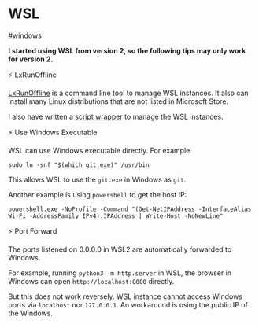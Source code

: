 # WSL

#windows

**I started using WSL from version 2, so the following tips may only work for version 2.**

⚡ LxRunOffline

[LxRunOffline](https://github.com/DDoSolitary/LxRunOffline/wiki) is a command line tool to manage WSL instances. It also can install many Linux distributions that are not listed in Microsoft Store.

I also have written a [script wrapper](https://github.com/doitian/dotfiles-windows/blob/master/bin/Install-WSL.ps1) to manage the WSL instances.

⚡ Use Windows Executable

WSL can use Windows executable directly. For example

```
sudo ln -snf "$(which git.exe)" /usr/bin
```

This allows WSL to use the `git.exe` in Windows as `git`.

Another example is using `powershell` to get the host IP:

```
powershell.exe -NoProfile -Command "(Get-NetIPAddress -InterfaceAlias Wi-Fi -AddressFamily IPv4).IPAddress | Write-Host -NoNewLine"
```

⚡ Port Forward

The ports listened on 0.0.0.0 in WSL2 are automatically forwarded to Windows.

For example, running `python3 -m http.server` in WSL, the browser in Windows can open `http://localhost:8000` directly.

But this does not work reversely. WSL instance cannot access Windows ports via `localhost` nor `127.0.0.1`. An workaround is using the public IP of the Windows.
